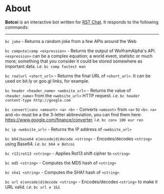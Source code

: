 About
===
<strong>Botcoi</strong> is an interactive bot written for <a href="https://rstforums.com/chat/">RST Chat</a>. It responds to the following commands:

***

`bc joke` - Returns a random joke from a few APIs around the Web

`bc compute|comp <expression>` - Returns the output of WolframAlpha's API. `<expression>` can be a complex equation; a world event, statistic or much more; something that you consider it could be stored somewhere as important data. <em>i.e.</em> `bc comp fastest man`

`bc realurl <short_url>` - Returns the final URL of `<short_url>`. It can be used on bit.ly or goo.gl links, for example.

`bc header <header_name> <website_url>` - Returns the value of `<header_name>` from the `<website_url>` HTTP request. <em>i.e.</em> `bc header content-type http://google.com`

`bc convert|conv <amount> <a> <b>` - Converts `<amount>` from `<a>` to `<b>`. `<a>` and `<b>` must be a the 3-letter abbreviation, you can find them here: https://www.google.com/finance/converter. <em>i.e.</em> `bc conv 100 eur ron`

`bc ip <website_url>` - Returns the IP address of `<website_url>`

`bc b64|base64 e|encode|d|decode <string>` - Encodes/decodes `<string>` using Base64. <em>i.e.</em> `bc b64 e Botcoi`

`bc r13|rot13 <string>` - Applies Rot13 shift cipher to `<string>`

`bc md5 <string>` - Computes the MD5 hash of `<string>`

`bc sha1 <string>` - Computes the SHA1 hash of `<string>`

`bc url e|encode|d|decode <string>` - Encodes/decodes `<string>` to make it URL valid. <em>i.e.</em> `bc url e 1&1`
